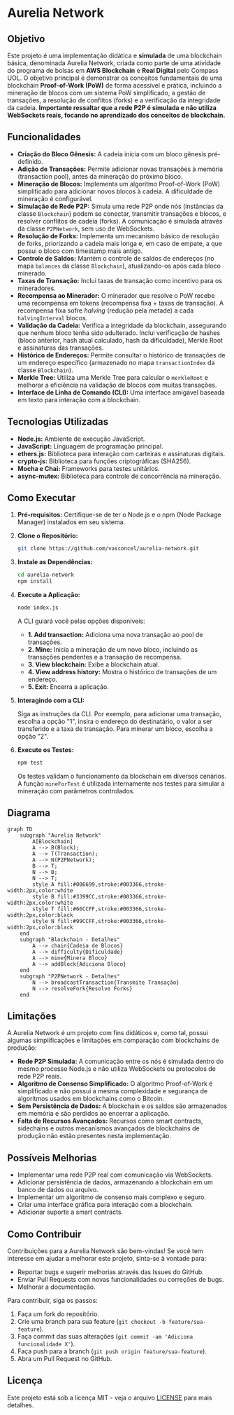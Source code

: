# Aurelia Network

## Objetivo

Este projeto é uma implementação didática e **simulada** de uma blockchain básica, denominada Aurelia Network, criada como parte de uma atividade do programa de bolsas em **AWS Blockchain** e **Real Digital** pelo Compass UOL. O objetivo principal é demonstrar os conceitos fundamentais de uma blockchain **Proof-of-Work (PoW)** de forma acessível e prática, incluindo a mineração de blocos com um sistema PoW simplificado, a gestão de transações, a resolução de conflitos (forks) e a verificação da integridade da cadeia. **Importante ressaltar que a rede P2P é simulada e não utiliza WebSockets reais, focando no aprendizado dos conceitos de blockchain.**

## Funcionalidades

*   **Criação do Bloco Gênesis:** A cadeia inicia com um bloco gênesis pré-definido.
*   **Adição de Transações:** Permite adicionar novas transações à memória (transaction pool), antes da mineração do próximo bloco.
*   **Mineração de Blocos:** Implementa um algoritmo Proof-of-Work (PoW) simplificado para adicionar novos blocos à cadeia. A dificuldade de mineração é configurável.
*   **Simulação de Rede P2P:** Simula uma rede P2P onde nós (instâncias da classe `Blockchain`) podem se conectar, transmitir transações e blocos, e resolver conflitos de cadeia (forks). A comunicação é simulada através da classe `P2PNetwork`, sem uso de WebSockets.
*   **Resolução de Forks:** Implementa um mecanismo básico de resolução de forks, priorizando a cadeia mais longa e, em caso de empate, a que possui o bloco com timestamp mais antigo.
*   **Controle de Saldos:** Mantém o controle de saldos de endereços (no mapa `balances` da classe `Blockchain`), atualizando-os após cada bloco minerado.
*   **Taxas de Transação:** Inclui taxas de transação como incentivo para os mineradores.
*   **Recompensa ao Minerador:** O minerador que resolve o PoW recebe uma recompensa em tokens (recompensa fixa + taxas de transação). A recompensa fixa sofre *halving* (redução pela metade) a cada `halvingInterval` blocos.
*   **Validação da Cadeia:** Verifica a integridade da blockchain, assegurando que nenhum bloco tenha sido adulterado. Inclui verificação de hashes (bloco anterior, hash atual calculado, hash da dificuldade), Merkle Root e assinaturas das transações.
*   **Histórico de Endereços:** Permite consultar o histórico de transações de um endereço específico (armazenado no mapa `transactionIndex` da classe `Blockchain`).
*   **Merkle Tree:** Utiliza uma Merkle Tree para calcular o `merkleRoot` e melhorar a eficiência na validação de blocos com muitas transações.
*   **Interface de Linha de Comando (CLI):** Uma interface amigável baseada em texto para interação com a blockchain.

## Tecnologias Utilizadas

*   **Node.js:** Ambiente de execução JavaScript.
*   **JavaScript:** Linguagem de programação principal.
*   **ethers.js:** Biblioteca para interação com carteiras e assinaturas digitais.
*   **crypto-js:** Biblioteca para funções criptográficas (SHA256).
*   **Mocha e Chai:** Frameworks para testes unitários.
*   **async-mutex:** Biblioteca para controle de concorrência na mineração.

## Como Executar

1. **Pré-requisitos:** Certifique-se de ter o Node.js e o npm (Node Package Manager) instalados em seu sistema.

2. **Clone o Repositório:**

    ```bash
    git clone https://github.com/vasconcel/aurelia-network.git
    ```

3. **Instale as Dependências:**

    ```bash
    cd aurelia-network
    npm install
    ```

4. **Execute a Aplicação:**

    ```bash
    node index.js
    ```

    A CLI guiará você pelas opções disponíveis:

    *   **1. Add transaction:** Adiciona uma nova transação ao pool de transações.
    *   **2. Mine:** Inicia a mineração de um novo bloco, incluindo as transações pendentes e a transação de recompensa.
    *   **3. View blockchain:** Exibe a blockchain atual.
    *   **4. View address history:** Mostra o histórico de transações de um endereço.
    *   **5. Exit:** Encerra a aplicação.

5. **Interagindo com a CLI:**

   Siga as instruções da CLI. Por exemplo, para adicionar uma transação, escolha a opção "1", insira o endereço do destinatário, o valor a ser transferido e a taxa de transação. Para minerar um bloco, escolha a opção "2".

6. **Execute os Testes:**

    ```bash
    npm test
    ```

    Os testes validam o funcionamento da blockchain em diversos cenários. A função `mineForTest` é utilizada internamente nos testes para simular a mineração com parâmetros controlados.

## Diagrama

```mermaid
graph TD
    subgraph "Aurelia Network"
        A[Blockchain]
        A --> B(Block);
        A --> T(Transaction);
        A --> N(P2PNetwork);
        B --> T;
        N --> B;
        N --> T;
        style A fill:#006699,stroke:#003366,stroke-width:2px,color:white
        style B fill:#3399CC,stroke:#003366,stroke-width:2px,color:white
        style T fill:#66CCFF,stroke:#003366,stroke-width:2px,color:black
        style N fill:#99CCFF,stroke:#003366,stroke-width:2px,color:black
    end
    subgraph "Blockchain - Detalhes"
        A --> chain{Cadeia de Blocos}
        A --> difficulty{Dificuldade}
        A --> mine{Minera Bloco}
        A --> addBlock{Adiciona Bloco}
    end
    subgraph "P2PNetwork - Detalhes"
        N --> broadcastTransaction{Transmite Transação}
        N --> resolveFork{Resolve Forks}
    end
```

## Limitações

A Aurelia Network é um projeto com fins didáticos e, como tal, possui algumas simplificações e limitações em comparação com blockchains de produção:

*   **Rede P2P Simulada:** A comunicação entre os nós é simulada dentro do mesmo processo Node.js e não utiliza WebSockets ou protocolos de rede P2P reais.
*   **Algoritmo de Consenso Simplificado:** O algoritmo Proof-of-Work é simplificado e não possui a mesma complexidade e segurança de algoritmos usados em blockchains como o Bitcoin.
*   **Sem Persistência de Dados:** A blockchain e os saldos são armazenados em memória e são perdidos ao encerrar a aplicação.
*   **Falta de Recursos Avançados:** Recursos como smart contracts, sidechains e outros mecanismos avançados de blockchains de produção não estão presentes nesta implementação.

## Possíveis Melhorias

*   Implementar uma rede P2P real com comunicação via WebSockets.
*   Adicionar persistência de dados, armazenando a blockchain em um banco de dados ou arquivo.
*   Implementar um algoritmo de consenso mais complexo e seguro.
*   Criar uma interface gráfica para interação com a blockchain.
*   Adicionar suporte a smart contracts.

## Como Contribuir

Contribuições para a Aurelia Network são bem-vindas! Se você tem interesse em ajudar a melhorar este projeto, sinta-se à vontade para:

*   Reportar bugs e sugerir melhorias através das Issues do GitHub.
*   Enviar Pull Requests com novas funcionalidades ou correções de bugs.
*   Melhorar a documentação.

Para contribuir, siga os passos:

1. Faça um fork do repositório.
2. Crie uma branch para sua feature (`git checkout -b feature/sua-feature`).
3. Faça commit das suas alterações (`git commit -am 'Adiciona funcionalidade X'`).
4. Faça push para a branch (`git push origin feature/sua-feature`).
5. Abra um Pull Request no GitHub.

## Licença

Este projeto está sob a licença MIT - veja o arquivo [LICENSE](https://github.com/vasconcel/aurelia-network/blob/main/LICENSE) para mais detalhes.
